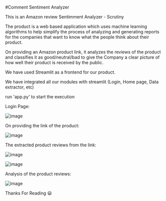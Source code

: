 #Comment Sentiment Analyzer

This is an Amazon review Sentimment Analyzer - Scrutiny

The product is a web based application which uses machine learning algorithms to help simplify the process of analyzing and generating reports for the companies that want to know what the people think about their product.

On providing an Amazon product link, it analyzes the reviews of the product and classifies it as good/neutral/bad to give the Company a clear picture of how well their product is received by the public. 

We have used Streamlit as a frontend for our product.

We have integrated all our modules with streamlit (Login, Home page, Data extractor, etc)

run 'app.py' to start the execution

Login Page:

![image](https://user-images.githubusercontent.com/79261869/222919810-5f03b66e-4822-40b1-a9b1-daf71a6ee165.png)


On providing the link of the product:

![image](https://user-images.githubusercontent.com/79261869/222919865-b820cfe7-f86e-442a-8ba9-b7d9b11ca352.png)


The extracted product reviews from the link:

![image](https://user-images.githubusercontent.com/79261869/222919885-5da37058-438e-4845-8959-7b9f92a428cd.png)

![image](https://user-images.githubusercontent.com/79261869/222919913-70e7db54-7585-42b6-9c23-13a084dc57e4.png)


Analysis of the product reviews:

![image](https://user-images.githubusercontent.com/79261869/222919937-2160e78e-0583-45f2-bbd5-ee6d3ac17c43.png)


Thanks For Reading 😃

